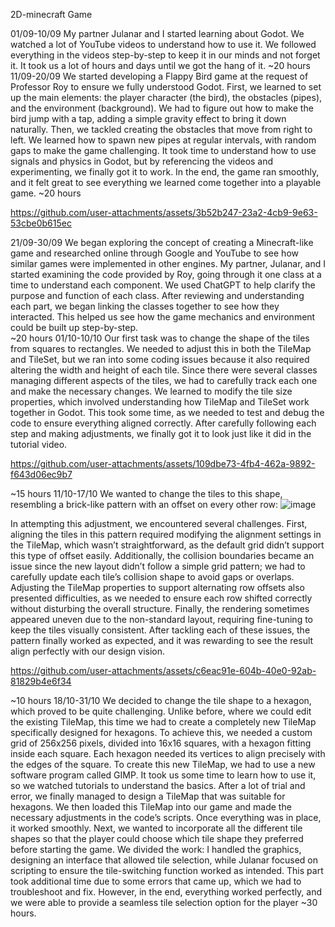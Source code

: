 2D-minecraft Game 

01/09-10/09
My partner Julanar and I started learning about Godot. We watched a lot of YouTube videos to understand how to use it. We followed everything in the videos step-by-step to keep it in our minds and not forget it. It took us a lot of hours and days until we got the hang of it.
~20 hours
11/09-20/09
We started developing a Flappy Bird game at the request of Professor Roy to ensure we fully understood Godot. First, we learned to set up the main elements: the player character (the bird), the obstacles (pipes), and the environment (background). We had to figure out how to make the bird jump with a tap, adding a simple gravity effect to bring it down naturally.
Then, we tackled creating the obstacles that move from right to left. We learned how to spawn new pipes at regular intervals, with random gaps to make the game challenging. It took time to understand how to use signals and physics in Godot, but by referencing the videos and experimenting, we finally got it to work. In the end, the game ran smoothly, and it felt great to see everything we learned come together into a playable game.
~20 hours


https://github.com/user-attachments/assets/3b52b247-23a2-4cb9-9e63-53cbe0b615ec



21/09-30/09
We began exploring the concept of creating a Minecraft-like game and researched online through Google and YouTube to see how similar games were implemented in other engines. My partner, Julanar, and I started examining the code provided by Roy, going through it one class at a time to understand each component. We used ChatGPT to help clarify the purpose and function of each class.
After reviewing and understanding each part, we began linking the classes together to see how they interacted. This helped us see how the game mechanics and environment could be built up step-by-step.  
~20 hours 
01/10-10/10 
Our first task was to change the shape of the tiles from squares to rectangles. We needed to adjust this in both the TileMap and TileSet, but we ran into some coding issues because it also required altering the width and height of each tile. Since there were several classes managing different aspects of the tiles, we had to carefully track each one and make the necessary changes.
We learned to modify the tile size properties, which involved understanding how TileMap and TileSet work together in Godot. This took some time, as we needed to test and debug the code to ensure everything aligned correctly. After carefully following each step and making adjustments, we finally got it to look just like it did in the tutorial video.


https://github.com/user-attachments/assets/109dbe73-4fb4-462a-9892-f643d06ec9b7


~15 hours 
11/10-17/10
We wanted to change the tiles to this shape, resembling a brick-like pattern with an offset on every other row:
 ![image](https://github.com/user-attachments/assets/ce04aabe-744f-42c0-9b79-cf977e7e63c7)

In attempting this adjustment, we encountered several challenges. First, aligning the tiles in this pattern required modifying the alignment settings in the TileMap, which wasn’t straightforward, as the default grid didn’t support this type of offset easily. Additionally, the collision boundaries became an issue since the new layout didn’t follow a simple grid pattern; we had to carefully update each tile’s collision shape to avoid gaps or overlaps. Adjusting the TileMap properties to support alternating row offsets also presented difficulties, as we needed to ensure each row shifted correctly without disturbing the overall structure. Finally, the rendering sometimes appeared uneven due to the non-standard layout, requiring fine-tuning to keep the tiles visually consistent. After tackling each of these issues, the pattern finally worked as expected, and it was rewarding to see the result align perfectly with our design vision.


https://github.com/user-attachments/assets/c6eac91e-604b-40e0-92ab-81829b4e6f34


~10 hours 
18/10-31/10
We decided to change the tile shape to a hexagon, which proved to be quite challenging. Unlike before, where we could edit the existing TileMap, this time we had to create a completely new TileMap specifically designed for hexagons. To achieve this, we needed a custom grid of 256x256 pixels, divided into 16x16 squares, with a hexagon fitting inside each square. Each hexagon needed its vertices to align precisely with the edges of the square.
To create this new TileMap, we had to use a new software program called GIMP. It took us some time to learn how to use it, so we watched tutorials to understand the basics. After a lot of trial and error, we finally managed to design a TileMap that was suitable for hexagons. We then loaded this TileMap into our game and made the necessary adjustments in the code’s scripts. Once everything was in place, it worked smoothly.
Next, we wanted to incorporate all the different tile shapes so that the player could choose which tile shape they preferred before starting the game. We divided the work: I handled the graphics, designing an interface that allowed tile selection, while Julanar  focused on scripting to ensure the tile-switching function worked as intended. This part took additional time due to some errors that came up, which we had to troubleshoot and fix. However, in the end, everything worked perfectly, and we were able to provide a seamless tile selection option for the player
~30 hours. 


